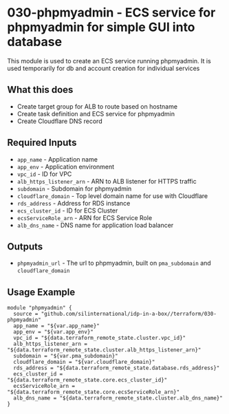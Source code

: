 # 030-phpmyadmin - ECS service for phpmyadmin for simple GUI into database
This module is used to create an ECS service running phpmyadmin. It is used temporarily for db and account creation
for individual services

## What this does

 - Create target group for ALB to route based on hostname
 - Create task definition and ECS service for phpmyadmin
 - Create Cloudflare DNS record

## Required Inputs

 - `app_name` - Application name
 - `app_env` - Application environment
 - `vpc_id` - ID for VPC
 - `alb_https_listener_arn` - ARN to ALB listener for HTTPS traffic
 - `subdomain` - Subdomain for phpmyadmin
 - `cloudflare_domain` - Top level domain name for use with Cloudflare
 - `rds_address` - Address for RDS instance
 - `ecs_cluster_id` - ID for ECS Cluster
 - `ecsServiceRole_arn` - ARN for ECS Service Role
 - `alb_dns_name` - DNS name for application load balancer

## Outputs

 - `phpmyadmin_url` - The url to phpmyadmin, built on `pma_subdomain` and `cloudflare_domain`

## Usage Example

```hcl
module "phpmyadmin" {
  source = "github.com/silinternational/idp-in-a-box//terraform/030-phpmyadmin"
  app_name = "${var.app_name}"
  app_env = "${var.app_env}"
  vpc_id = "${data.terraform_remote_state.cluster.vpc_id}"
  alb_https_listener_arn = "${data.terraform_remote_state.cluster.alb_https_listener_arn}"
  subdomain = "${var.pma_subdomain}"
  cloudflare_domain = "${var.cloudflare_domain}"
  rds_address = "${data.terraform_remote_state.database.rds_address}"
  ecs_cluster_id = "${data.terraform_remote_state.core.ecs_cluster_id}"
  ecsServiceRole_arn = "${data.terraform_remote_state.core.ecsServiceRole_arn}"
  alb_dns_name = "${data.terraform_remote_state.cluster.alb_dns_name}"
}
```
